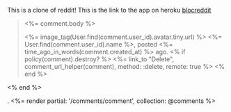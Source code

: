 This is a clone of reddit!
This is the link to the app on heroku [blocreddit](https://blocreddit.herokuapp.com/)

<blockquote>
  <p><%= comment.body %></p>
  <footer><%= image_tag(User.find(comment.user_id).avatar.tiny.url) %>  <%= User.find(comment.user_id).name %>, posted <%= time_ago_in_words(comment.created_at) %> ago.
    <% if policy(comment).destroy? %>
      <%= link_to "Delete", comment_url_helper(comment), method: :delete, remote: true %>
    <% end %> 
  </footer>
</blockquote>
<% end %>

.
<%= render partial: '/comments/comment', collection: @comments %>